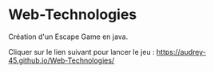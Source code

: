 # Web-Technologies

Création d'un Escape Game en java. 

Cliquer sur le lien suivant pour lancer le jeu : https://audrey-45.github.io/Web-Technologies/
